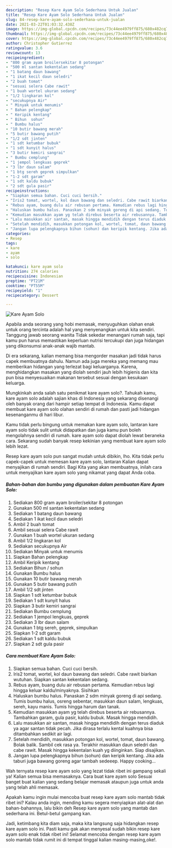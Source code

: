 ```yaml
---
description: "Resep Kare Ayam Solo Sederhana Untuk Jualan"
title: "Resep Kare Ayam Solo Sederhana Untuk Jualan"
slug: 84-resep-kare-ayam-solo-sederhana-untuk-jualan
date: 2021-03-22T01:03:32.438Z
image: https://img-global.cpcdn.com/recipes/73c44ee4979ff875/680x482cq70/kare-ayam-solo-foto-resep-utama.jpg
thumbnail: https://img-global.cpcdn.com/recipes/73c44ee4979ff875/680x482cq70/kare-ayam-solo-foto-resep-utama.jpg
cover: https://img-global.cpcdn.com/recipes/73c44ee4979ff875/680x482cq70/kare-ayam-solo-foto-resep-utama.jpg
author: Christopher Gutierrez
ratingvalue: 3.6
reviewcount: 13
recipeingredient:
- "800 gram ayam broilersekitar 8 potongan"
- "500 ml santan kekentalan sedang"
- "1 batang daun bawang"
- "1 ikat kecil daun seledri"
- "2 buah tomat"
- "sesuai selera Cabe rawit"
- "1 buah wortel ukuran sedang"
- "1/2 lingkaran kol"
- "secukupnya Air"
- " Minyak untuk menumis"
- " Bahan pelengkap"
- " Keripik kentang"
- " Bihun  sohun"
- " Bumbu halus"
- "10 butir bawang merah"
- "5 butir bawang putih"
- "1/2 sdt jinten"
- "1 sdt ketumbar bubuk"
- "1 sdt kunyit halus"
- "3 butir kemiri sangrai"
- " Bumbu cemplung"
- "1 jempol lengkuas geprek"
- "3 lbr daun salam"
- "1 btg sereh geprek simpulkan"
- "1-2 sdt garam"
- "1 sdt kaldu bubuk"
- "2 sdt gula pasir"
recipeinstructions:
- "Siapkan semua bahan. Cuci cuci bersih."
- "Iris2 tomat, wortel, kol daun bawang dan seledri. Cabe rawit biarkan wutuhan. Siapkan santan kekentalan sedang."
- "Rebus ayam, buang dulu air rebusan pertama. Kemudian rebus lagi hingga keluar kaldu/minyaknya. Sisihkan"
- "Haluskan bumbu halus. Panaskan 2 sdm minyak goreng di api sedang. Tumis bumbu halus, osreng sebentar, masukkan daun salam, lengkuas, sereh, kayu manis. Tumis hingga harum dan tanak."
- "Kemudian masukkan ayam yg telah direbus beserta air rebusannya. Tambahkan garam, gula pasir, kaldu bubuk. Masak hingga mendidih."
- "Lalu masukkan air santan, masak hingga mendidih dengan terus diaduk ya agar santan tidak pecah. Jika dirasa terlalu kental kuahnya bisa ditambahkan sedikit air lagi."
- "Setelah mendidih, masukkan potongan kol, wortel, tomat, daun bawang. Bolak balik. Sambil cek rasa ya. Terakhir masukkan daun seledri dan cabe rawit. Masak hingga kekentalan kuah yg diinginkan. Siap disajikan."
- "Jangan lupa pelengkapnya bihun (sohun) dan keripik kentang. Jika ada taburi juga bawang goreng agar tambah sedeeep. Happy cooking..."
categories:
- Resep
tags:
- kare
- ayam
- solo

katakunci: kare ayam solo 
nutrition: 274 calories
recipecuisine: Indonesian
preptime: "PT21M"
cooktime: "PT55M"
recipeyield: "1"
recipecategory: Dessert

---
```



![Kare Ayam Solo](https://img-global.cpcdn.com/recipes/73c44ee4979ff875/680x482cq70/kare-ayam-solo-foto-resep-utama.jpg)

Apabila anda seorang yang hobi memasak, menyuguhkan olahan enak untuk orang tercinta adalah hal yang menyenangkan untuk kita sendiri. Tanggung jawab seorang  wanita Tidak sekedar menangani rumah saja, tapi kamu pun harus memastikan keperluan nutrisi tercukupi dan juga hidangan yang dikonsumsi anak-anak wajib mantab.

Di era  sekarang, kalian memang bisa mengorder masakan jadi tidak harus capek membuatnya dahulu. Namun ada juga mereka yang memang mau memberikan hidangan yang terlezat bagi keluarganya. Karena, menghidangkan masakan yang diolah sendiri jauh lebih higienis dan kita pun bisa menyesuaikan makanan tersebut sesuai dengan kesukaan keluarga. 



Mungkinkah anda salah satu penikmat kare ayam solo?. Tahukah kamu, kare ayam solo adalah sajian khas di Indonesia yang sekarang disenangi oleh banyak orang dari hampir setiap tempat di Indonesia. Kamu dapat membuat kare ayam solo olahan sendiri di rumah dan pasti jadi hidangan kesenanganmu di hari libur.

Kamu tidak perlu bingung untuk memakan kare ayam solo, lantaran kare ayam solo tidak sulit untuk didapatkan dan juga kamu pun boleh mengolahnya sendiri di rumah. kare ayam solo dapat diolah lewat beraneka cara. Sekarang sudah banyak resep kekinian yang membuat kare ayam solo lebih lezat.

Resep kare ayam solo pun sangat mudah untuk dibikin, lho. Kita tidak perlu capek-capek untuk memesan kare ayam solo, lantaran Kalian dapat menyajikan di rumah sendiri. Bagi Kita yang akan membuatnya, inilah cara untuk menyajikan kare ayam solo yang nikamat yang dapat Anda coba.

<!--inarticleads1-->

##### Bahan-bahan dan bumbu yang digunakan dalam pembuatan Kare Ayam Solo:

1. Sediakan 800 gram ayam broiler/sekitar 8 potongan
1. Gunakan 500 ml santan kekentalan sedang
1. Sediakan 1 batang daun bawang
1. Sediakan 1 ikat kecil daun seledri
1. Ambil 2 buah tomat
1. Ambil sesuai selera Cabe rawit
1. Gunakan 1 buah wortel ukuran sedang
1. Ambil 1/2 lingkaran kol
1. Sediakan secukupnya Air
1. Sediakan  Minyak untuk menumis
1. Siapkan  Bahan pelengkap
1. Ambil  Keripik kentang
1. Sediakan  Bihun / sohun
1. Gunakan  Bumbu halus
1. Gunakan 10 butir bawang merah
1. Gunakan 5 butir bawang putih
1. Ambil 1/2 sdt jinten
1. Siapkan 1 sdt ketumbar bubuk
1. Sediakan 1 sdt kunyit halus
1. Siapkan 3 butir kemiri sangrai
1. Sediakan  Bumbu cemplung
1. Sediakan 1 jempol lengkuas, geprek
1. Sediakan 3 lbr daun salam
1. Gunakan 1 btg sereh, geprek, simpulkan
1. Siapkan 1-2 sdt garam
1. Sediakan 1 sdt kaldu bubuk
1. Siapkan 2 sdt gula pasir




<!--inarticleads2-->

##### Cara membuat Kare Ayam Solo:

1. Siapkan semua bahan. Cuci cuci bersih.
1. Iris2 tomat, wortel, kol daun bawang dan seledri. Cabe rawit biarkan wutuhan. Siapkan santan kekentalan sedang.
1. Rebus ayam, buang dulu air rebusan pertama. Kemudian rebus lagi hingga keluar kaldu/minyaknya. Sisihkan
1. Haluskan bumbu halus. Panaskan 2 sdm minyak goreng di api sedang. Tumis bumbu halus, osreng sebentar, masukkan daun salam, lengkuas, sereh, kayu manis. Tumis hingga harum dan tanak.
1. Kemudian masukkan ayam yg telah direbus beserta air rebusannya. Tambahkan garam, gula pasir, kaldu bubuk. Masak hingga mendidih.
1. Lalu masukkan air santan, masak hingga mendidih dengan terus diaduk ya agar santan tidak pecah. Jika dirasa terlalu kental kuahnya bisa ditambahkan sedikit air lagi.
1. Setelah mendidih, masukkan potongan kol, wortel, tomat, daun bawang. Bolak balik. Sambil cek rasa ya. Terakhir masukkan daun seledri dan cabe rawit. Masak hingga kekentalan kuah yg diinginkan. Siap disajikan.
1. Jangan lupa pelengkapnya bihun (sohun) dan keripik kentang. Jika ada taburi juga bawang goreng agar tambah sedeeep. Happy cooking...




Wah ternyata resep kare ayam solo yang lezat tidak ribet ini gampang sekali ya! Kalian semua bisa memasaknya. Cara buat kare ayam solo Sesuai banget buat kalian yang sedang belajar memasak ataupun juga untuk anda yang telah ahli memasak.

Apakah kamu ingin mulai mencoba buat resep kare ayam solo mantab tidak ribet ini? Kalau anda ingin, mending kamu segera menyiapkan alat-alat dan bahan-bahannya, lalu bikin deh Resep kare ayam solo yang mantab dan sederhana ini. Betul-betul gampang kan. 

Jadi, ketimbang kita diam saja, maka kita langsung saja hidangkan resep kare ayam solo ini. Pasti kamu gak akan menyesal sudah bikin resep kare ayam solo enak tidak ribet ini! Selamat mencoba dengan resep kare ayam solo mantab tidak rumit ini di tempat tinggal kalian masing-masing,oke!.

